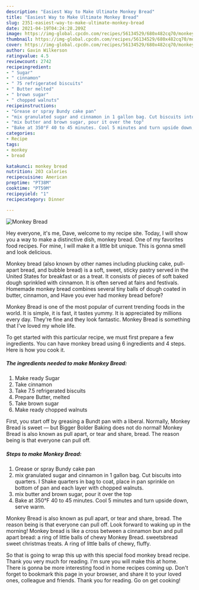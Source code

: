 ```yaml
---
description: "Easiest Way to Make Ultimate Monkey Bread"
title: "Easiest Way to Make Ultimate Monkey Bread"
slug: 2351-easiest-way-to-make-ultimate-monkey-bread
date: 2021-04-19T04:24:28.209Z
image: https://img-global.cpcdn.com/recipes/56134529/680x482cq70/monkey-bread-recipe-main-photo.jpg
thumbnail: https://img-global.cpcdn.com/recipes/56134529/680x482cq70/monkey-bread-recipe-main-photo.jpg
cover: https://img-global.cpcdn.com/recipes/56134529/680x482cq70/monkey-bread-recipe-main-photo.jpg
author: Gavin Wilkerson
ratingvalue: 4.5
reviewcount: 2742
recipeingredient:
- " Sugar"
- " cinnamon"
- " 75 refrigerated biscuits"
- " Butter melted"
- " brown sugar"
- " chopped walnuts"
recipeinstructions:
- "Grease or spray Bundy cake pan"
- "mix granulated sugar and cinnamon in 1 gallon bag. Cut biscuits into quarters. I Shake quarters in bag to coat, place in pan sprinkle on bottom of pan and each layer with chopped walnuts."
- "mix butter and brown sugar, pour it over the top"
- "Bake at 350°F 40 to 45 minutes. Cool 5 minutes and turn upside down, serve warm."
categories:
- Recipe
tags:
- monkey
- bread

katakunci: monkey bread 
nutrition: 203 calories
recipecuisine: American
preptime: "PT38M"
cooktime: "PT59M"
recipeyield: "1"
recipecategory: Dinner

---
```



![Monkey Bread](https://img-global.cpcdn.com/recipes/56134529/680x482cq70/monkey-bread-recipe-main-photo.jpg)

Hey everyone, it's me, Dave, welcome to my recipe site. Today, I will show you a way to make a distinctive dish, monkey bread. One of my favorites food recipes. For mine, I will make it a little bit unique. This is gonna smell and look delicious.

Monkey bread (also known by other names including plucking cake, pull-apart bread, and bubble bread) is a soft, sweet, sticky pastry served in the United States for breakfast or as a treat. It consists of pieces of soft baked dough sprinkled with cinnamon. It is often served at fairs and festivals. Homemade monkey bread combines several tiny balls of dough coated in butter, cinnamon, and Have you ever had monkey bread before?

Monkey Bread is one of the most popular of current trending foods in the world. It is simple, it is fast, it tastes yummy. It is appreciated by millions every day. They're fine and they look fantastic. Monkey Bread is something that I've loved my whole life.


To get started with this particular recipe, we must first prepare a few ingredients. You can have monkey bread using 6 ingredients and 4 steps. Here is how you cook it.

<!--inarticleads1-->

##### The ingredients needed to make Monkey Bread:

1. Make ready  Sugar
1. Take  cinnamon
1. Take  7.5 refrigerated biscuits
1. Prepare  Butter, melted
1. Take  brown sugar
1. Make ready  chopped walnuts


First, you start off by greasing a Bundt pan with a liberal. Normally, Monkey Bread is sweet — but Bigger Bolder Baking does not do normal! Monkey Bread is also known as pull apart, or tear and share, bread. The reason being is that everyone can pull off. 

<!--inarticleads2-->

##### Steps to make Monkey Bread:

1. Grease or spray Bundy cake pan
1. mix granulated sugar and cinnamon in 1 gallon bag. Cut biscuits into quarters. I Shake quarters in bag to coat, place in pan sprinkle on bottom of pan and each layer with chopped walnuts.
1. mix butter and brown sugar, pour it over the top
1. Bake at 350°F 40 to 45 minutes. Cool 5 minutes and turn upside down, serve warm.


Monkey Bread is also known as pull apart, or tear and share, bread. The reason being is that everyone can pull off. Look forward to waking up in the morning! Monkey bread is like a cross between a cinnamon bun and pull apart bread: a ring of little balls of chewy Monkey Bread. sweetsbread sweet christmas treats. A ring of little balls of chewy, fluffy. 

So that is going to wrap this up with this special food monkey bread recipe. Thank you very much for reading. I'm sure you will make this at home. There is gonna be more interesting food in home recipes coming up. Don't forget to bookmark this page in your browser, and share it to your loved ones, colleague and friends. Thank you for reading. Go on get cooking!
